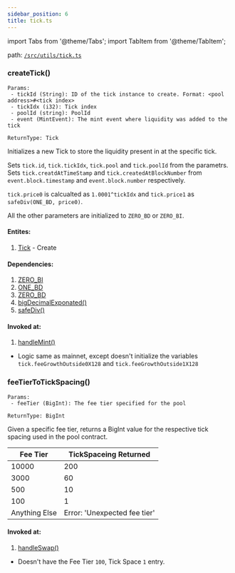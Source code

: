 ```yaml
---
sidebar_position: 6
title: tick.ts
---
```


import Tabs from '@theme/Tabs';
import TabItem from '@theme/TabItem';

path: [`/src/utils/tick.ts`](https://github.com/Uniswap/v3-subgraph/blob/main/src/utils/tick.ts)

### createTick()
```
Params:
 - tickId (String): ID of the tick instance to create. Format: <pool address>#<tick index>
 - tickIdx (i32): Tick index
 - poolId (string): PoolId
 - event (MintEvent): The mint event where liquidity was added to the tick

ReturnType: Tick
```
<Tabs>
<TabItem value="Other Chains" lable="Other-Chains">

Initializes a new Tick to store the liquidity present in at the specific tick.

Sets `tick.id`, `tick.tickIdx`, `tick.pool` and `tick.poolId` from the parametrs. Sets `tick.creatdAtTimeStamp` and `tick.createdAtBlockNumber` from `event.block.timestamp` and `event.block.number` respectively.

`tick.price0` is calcualted as `1.0001^tickIdx` and `tick.price1` as `safeDiv(ONE_BD, price0)`.

All the other parameters are initialized to `ZERO_BD` or `ZERO_BI`.

#### Entites:
1. [Tick](../../schemas/tick.md) - Create

#### Dependencies:
1. [ZERO_BI](./constants.ts#zero_bi)
2. [ONE_BD](./constants.ts#one_bd)
3. [ZERO_BD](./constants.ts#zero_bd)
4. [bigDecimalExponated()](./index.ts#bigdecimalexponated)
5. [safeDiv()](./index.ts#safediv)

#### Invoked at:
1. [handleMint()](../mappings/core.ts#handlemint)

</TabItem>
<TabItem value="Arbitrum-One" lable="Arbitrum-One">

- Logic same as mainnet, except doesn't initialize the variables `tick.feeGrowthOutside0X128` and  `tick.feeGrowthOutside1X128`

</TabItem>
</Tabs>   

### feeTierToTickSpacing()
```
Params:
 - feeTier (BigInt): The fee tier specified for the pool

ReturnType: BigInt
```
<Tabs>
<TabItem value="Other Chains" lable="Other-Chains">

Given a specific fee tier, returns a BigInt value for the respective tick spacing used in the pool contract.

|Fee Tier|TickSpaceing Returned|
|--|---|
| 10000 | 200 |
| 3000 | 60 |
| 500 | 10 |
| 100 | 1 |
| Anything Else | Error: 'Unexpected fee tier'|

#### Invoked at:
1. [handleSwap()](../mappings/core.ts#handleswap)

</TabItem>
<TabItem value="Arbitrum-One" lable="Arbitrum-One">

- Doesn't have the Fee Tier `100`, Tick Space `1` entry.

</TabItem>
</Tabs>   
